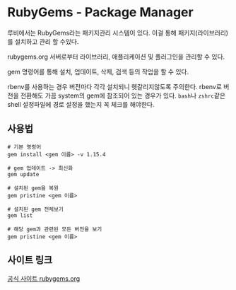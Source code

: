 # RubyGems - Package Manager

루비에서는 RubyGems라는 패키지관리 시스템이 있다. 이걸 통해 패키지(라이브러리)를 설치하고 관리 할 수있다.

rubygems.org 서버로부터 라이브러리, 애플리케이션 및 플러그인을 관리할 수 있다.

gem 명령어를 통해 설치, 업데이트, 삭제, 검색 등의 작업을 할 수 있다.

rbenv를 사용하는 경우 버전마다 각각 설치되니 헷갈리지않도록 주의한다.
rbenv로 버전을 전환해도 가끔 system의 gem에 참조되어 있는 경우가 있다. `bash`나 `zshrc`같은 shell 설정파일에 경로 설정을 했는지 꼭 체크를 해야한다. 


## 사용법

```
# 기본 명령어
gem install <gem 이름> -v 1.15.4

# gem 업데이트 -> 최신화
gem update

# 설치된 gem을 복원 
gem pristine <gem 이름>

# 설치된 gem 전체보기
gem list

# 해당 gem과 관련된 모든 버전을 보기 
gem pristine <gem 이름>
```

## 사이트 링크

[공식 사이트 rubygems.org](https://rubygems.org/)
